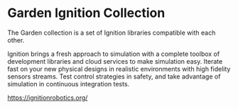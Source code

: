 # Garden Ignition Collection

The Garden collection is a set of Ignition libraries compatible with
each other.

Ignition brings a fresh approach to simulation with a complete toolbox
of development libraries and cloud services to make simulation easy. Iterate
fast on your new physical designs in realistic environments with high fidelity
sensors streams. Test control strategies in safety, and take advantage of
simulation in continuous integration tests.

https://ignitionrobotics.org/
